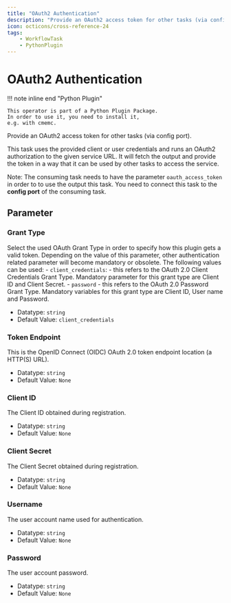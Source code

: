 ```yaml
---
title: "OAuth2 Authentication"
description: "Provide an OAuth2 access token for other tasks (via config port)."
icon: octicons/cross-reference-24
tags: 
    - WorkflowTask
    - PythonPlugin
---
```

# OAuth2 Authentication
<!-- This file was generated - DO NOT CHANGE IT MANUALLY -->

!!! note inline end "Python Plugin"

    This operator is part of a Python Plugin Package.
    In order to use it, you need to install it,
    e.g. with cmemc.

Provide an OAuth2 access token for other tasks (via config port).

This task uses the provided client or user credentials and runs an OAuth2
authorization to the given service URL. It will fetch the output and provide the
token in a way that it can be used by other tasks to access the service.

Note: The consuming task needs to have the parameter `oauth_access_token` in order to
to use the output this task. You need to connect this task to the
**config port** of the consuming task.


## Parameter

### Grant Type

Select the used OAuth Grant Type in order to specify how this plugin gets a valid token. Depending on the value of this parameter, other authentication related parameter will become mandatory or obsolete. The following values can be used: - `client_credentials`: - this refers to the OAuth 2.0 Client Credentials Grant Type. Mandatory parameter for this grant type are Client ID and Client Secret. - `password` - this refers to the OAuth 2.0 Password Grant Type. Mandatory variables for this grant type are Client ID, User name and Password.

- Datatype: `string`
- Default Value: `client_credentials`



### Token Endpoint

This is the OpenID Connect (OIDC) OAuth 2.0 token endpoint location (a HTTP(S) URL).

- Datatype: `string`
- Default Value: `None`



### Client ID

The Client ID obtained during registration.

- Datatype: `string`
- Default Value: `None`



### Client Secret

The Client Secret obtained during registration.

- Datatype: `string`
- Default Value: `None`



### Username

The user account name used for authentication.

- Datatype: `string`
- Default Value: `None`



### Password

The user account password.

- Datatype: `string`
- Default Value: `None`



